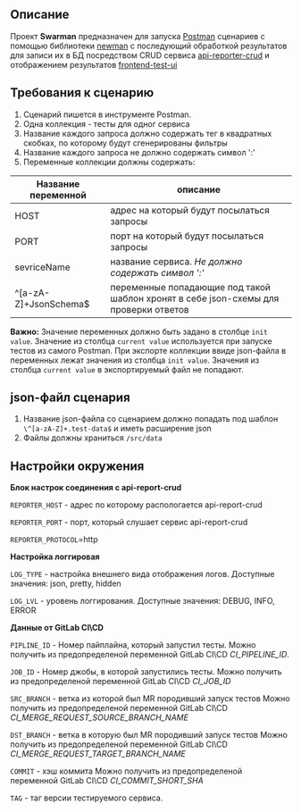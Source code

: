 ## Описание
Проект **Swarman** предназначен для запуска [Postman](https://www.postman.com/) сценариев с помощью библиотеки [newman](https://www.npmjs.com/package/newman) с последующий обработкой результатов для записи их в БД посредством CRUD сервиса [api-reporter-crud](https://gitlab-internal.wildberries.ru/swarm/testops/api-reporter-crud) и отображением результатов [frontend-test-ui](https://gitlab-internal.wildberries.ru/swarm/frontops/frontend-test-ui)

## Требования к сценарию
1. Сценарий пишется в инструменте Postman.
2. Одна коллекция - тесты для одног сервиса
3. Название каждого запроса должно содержать тег в квадратных скобках, по которому будут сгенерированы фильтры
4. Название каждого запроса не должно содержать символ ':'
5. Переменные коллекции должны содержать:

Название переменной | описание
--------------------|---------
HOST | адрес на который будут посылаться запросы
PORT | порт  на который будут посылаться запросы
sevriceName | название сервиса. *Не должно содержать символ ':'*
\^[a-zA-Z]+JsonSchema$ | переменные попадающие под такой шаблон хронят в себе json-схемы для проверки ответов

**Важно:** Значение переменных должно быть задано в столбце `init value`. Значение из столбца `current value` используется при запуске тестов из самого Postman. При экспорте коллекции ввиде json-файла в переменных лежат значения из столбца `init value`. Значения из столбца `current value` в экспортируемый  файл не попадают.

## json-файл сценария
1. Название json-файла со сценарием должно попадать под шаблон `\^[a-zA-Z]+.test-data$` и иметь расширение json
2. Файлы должны храниться `/src/data`

## Настройки окружения

**Блок настрок соединения с api-report-crud**

`REPORTER_HOST` - адрес по которому распологается api-report-crud 

`REPORTER_PORT` - порт, который слушает сервис api-report-crud

`REPORTER_PROTOCOL`=http

**Настройка логгировая**

`LOG_TYPE` - настройка внешнего вида отображения логов. Доступные значения: json, pretty, hidden

`LOG_LVL` - уровень логгирования. Доступные значения:  DEBUG, INFO, ERROR

**Данные от GitLab CI\CD**

`PIPLINE_ID` - Номер пайплайна, который запустил тесты. Можно получить из предопределеной переменной GitLab CI\CD *CI_PIPELINE_ID*.

`JOB_ID` - Номер джобы, в которой запустились тесты. Можно получить из предопределеной переменной GitLab CI\CD *CI_JOB_ID*

`SRC_BRANCH` - ветка из которой был MR породивший запуск тестов Можно получить из предопределеной переменной GitLab CI\CD *CI_MERGE_REQUEST_SOURCE_BRANCH_NAME*

`DST_BRANCH` - ветка в которую был MR породивший запуск тестов Можно получить из предопределеной переменной GitLab CI\CD *CI_MERGE_REQUEST_TARGET_BRANCH_NAME*

`COMMIT` - хэш коммита Можно получить из предопределеной переменной GitLab CI\CD *CI_COMMIT_SHORT_SHA*

`TAG` - таг версии тестируемого сервиса.

